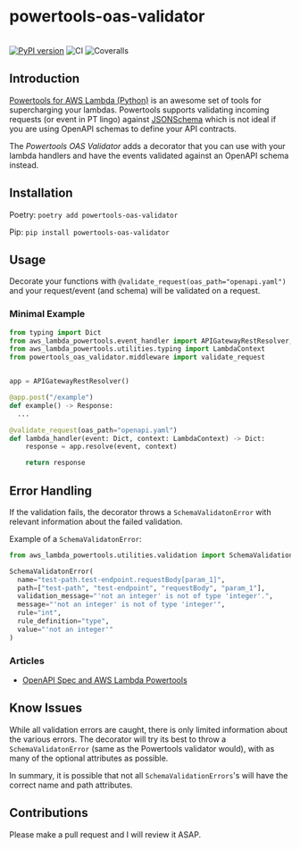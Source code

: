 # powertools-oas-validator
<br><a href="https://badge.fury.io/py/powertools-oas-validator"><img src="https://badge.fury.io/py/powertools-oas-validator.svg" alt="PyPI version"></a>  ![CI](https://github.com/RasmusFangel/powertools-oas-validator/workflows/CI/badge.svg) <img src="https://coveralls.io/repos/RasmusFangel/powertools-oas-validator/badge.svg?branch=main" alt="Coveralls"></a>

## Introduction

[Powertools for AWS Lambda (Python)](https://github.com/aws-powertools/powertools-lambda-python) is an awesome set of tools for supercharging your lambdas. Powertools supports validating incoming requests (or event in PT lingo) against [JSONSchema](https://json-schema.org/) which is not ideal if you are using OpenAPI schemas to define your API contracts.

The *Powertools OAS Validator* adds a decorator that you can use with your lambda handlers and have the events validated against an OpenAPI schema instead.


## Installation
Poetry:
`poetry add powertools-oas-validator`

Pip:
`pip install powertools-oas-validator`


## Usage
Decorate your functions with `@validate_request(oas_path="openapi.yaml")` and your request/event (and schema) will be validated on a request.


### Minimal Example

```python
from typing import Dict
from aws_lambda_powertools.event_handler import APIGatewayRestResolver, Response
from aws_lambda_powertools.utilities.typing import LambdaContext
from powertools_oas_validator.middleware import validate_request


app = APIGatewayRestResolver()

@app.post("/example")
def example() -> Response:
  ...

@validate_request(oas_path="openapi.yaml")
def lambda_handler(event: Dict, context: LambdaContext) -> Dict:
    response = app.resolve(event, context)

    return response
```

## Error Handling
If the validation fails, the decorator throws a `SchemaValidatonError` with relevant information about the failed validation.


Example of a `SchemaValidatonError`:
```python
from aws_lambda_powertools.utilities.validation import SchemaValidationError

SchemaValidatonError(
  name="test-path.test-endpoint.requestBody[param_1]",
  path=["test-path", "test-endpoint", "requestBody", "param_1"],
  validation_message="'not an integer' is not of type 'integer'.",
  message="'not an integer' is not of type 'integer'",
  rule="int",
  rule_definition="type",
  value="'not an integer'"
)
```

### Articles
- [OpenAPI Spec and AWS Lambda Powertools](https://medium.com/@rasmusfangel/openapi-spec-and-aws-lambda-powertools-aa9e63f579d1)


## Know Issues
While all validation errors are caught, there is only limited information about the various errors. The decorator will try its best to throw a `SchemaValidatonError`
(same as the Powertools validator would), with as many of the optional attributes as possible.

In summary, it is possible that not all `SchemaValidationErrors`'s will have the correct name and path attributes.


## Contributions
Please make a pull request and I will review it ASAP.
